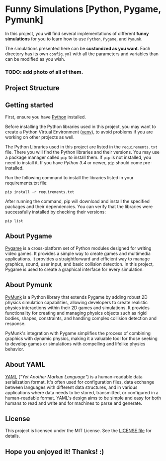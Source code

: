 # Funny Simulations  [Python, Pygame, Pymunk]

In this project, you will find several implementations of different **funny simulations** for you to learn how to use ```Python```, ```Pygame```, and ```Pymunk```.

The simulations presented here can be **customized as you want**. Each directory has its own ```config.yml``` with all the parameters and variables than can be modified as you wish.

### TODO: add photo of all of them.

## Project Structure

## Getting started

First, ensure you have [Python](https://www.python.org/downloads/) installed.

Before installing the Python libraries used in this project, you may want to create a Python Virtual Environment ([venv](https://docs.python.org/3/library/venv.html)), to avoid problems if you are working on other projects as well.

The Python Libraries used in this project are listed in the ```requirements.txt``` file. There you will find the Python libraries and their versions. You may use a package manager called ```pip``` to install them. If ```pip``` is not installed, you need to install it. If you have *Python 3.4* or newer, ```pip``` should come pre-installed.

Run the following command to install the libraries listed in your requirements.txt file:
```
pip install -r requirements.txt
```
After running the command, pip will download and install the specified packages and their dependencies. You can verify that the libraries were successfully installed by checking their versions:
```
pip list
```

## About Pygame
[Pygame](https://www.pygame.org/docs/) is a cross-platform set of Python modules designed for writing video games. It provides a simple way to create games and multimedia applications. It provides a straightforward and efficient way to manage graphics, sound, user input, and basic collision detection. In this project, Pygame is used to create a graphical interface for every simulation.

## About Pymunk
[PyMunk](https://www.pymunk.org/en/latest/pymunk.html) is a Python library that extends Pygame by adding robust 2D physics simulation capabilities, allowing developers to create realistic physics interactions within their 2D games and simulations. It provides functionality for creating and managing physics objects such as rigid bodies, shapes, constraints, and handling complex collision detection and response.

PyMunk's integration with Pygame simplifies the process of combining graphics with dynamic physics, making it a valuable tool for those seeking to develop games or simulations with compelling and lifelike physics behavior.

## About YAML
[YAML](https://yaml.org/spec/1.2.2/) (*"Yet Another Markup Language"*) is a human-readable data serialization format. It's often used for configuration files, data exchange between languages with different data structures, and in various applications where data needs to be stored, transmitted, or configured in a human-readable format. YAML's design aims to be simple and easy for both humans to read and write and for machines to parse and generate.

## License
This project is licensed under the MIT License. See the [LICENSE file](./LICENSE) for details.

## Hope you enjoyed it! Thanks! :)
